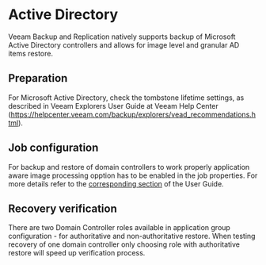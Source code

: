 # Active Directory

Veeam Backup and Replication natively supports backup of Microsoft Active Directory controllers and allows for image level and granular AD items restore.

## Preparation

For Microsoft Active Directory, check the tombstone lifetime settings, as described in Veeam Explorers User Guide at Veeam Help Center (https://helpcenter.veeam.com/backup/explorers/vead_recommendations.html).

## Job configuration

For backup and restore of domain controllers to work properly application aware image processing opption has to be enabled in the job properties. For more details refer to the [corresponding section](https://helpcenter.veeam.com/docs/backup/vsphere/backup_job_vss_vm.html?ver=95) of the User Guide.

## Recovery verification

There are two Domain Controller roles available in application group configuration - for authoritative and non-authoritative restore. When testing recovery of one domain controller only choosing role with authoritative restore will speed up verification process.
